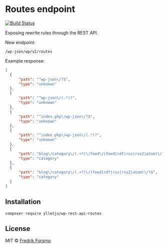 # Routes endpoint

[![Build Status](https://travis-ci.org/ylletjs/wp-rest-api-routes.svg?branch=master)](https://travis-ci.org/ylletjs/wp-rest-api-routes)

Exposing rewrite rules through the REST API.

New endpoint:

```
/wp-json/wp/v2/routes
```

Example response:

```json
[
  {
	  "path": "^wp-json\/?$",
	  "type": "unknown"
  },
  {
	  "path": "^wp-json\/(.*)?",
	  "type": "unknown"
  },
  {
	  "path": "^index.php\/wp-json\/?$",
	  "type": "unknown"
  },
  {
	  "path": "^index.php\/wp-json\/(.*)?",
	  "type": "unknown"
  },
  {
	  "path": "blog\/category\/(.+?)\/feed\/(feed|rdf|rss|rss2|atom)\/?$",
	  "type": "category"
  },
  {
	  "path": "blog\/category\/(.+?)\/(feed|rdf|rss|rss2|atom)\/?$",
	  "type": "category"
  }
]
```

## Installation

```
composer require ylletjs/wp-rest-api-routes
```

## License

MIT © [Fredrik Forsmo](https://github.com/frozzare)

